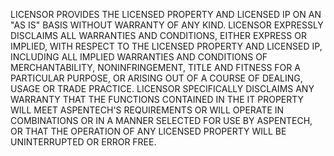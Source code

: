 LICENSOR PROVIDES THE LICENSED PROPERTY AND LICENSED IP ON AN "AS IS" BASIS WITHOUT WARRANTY OF ANY KIND. LICENSOR EXPRESSLY DISCLAIMS ALL WARRANTIES AND CONDITIONS, EITHER EXPRESS OR IMPLIED, WITH RESPECT TO THE LICENSED PROPERTY AND LICENSED IP, INCLUDING ALL IMPLIED WARRANTIES AND CONDITIONS OF MERCHANTABILITY, NONINFRINGEMENT, TITLE AND FITNESS FOR A PARTICULAR PURPOSE, OR ARISING OUT OF A COURSE OF DEALING, USAGE OR TRADE PRACTICE. LICENSOR SPECIFICALLY DISCLAIMS ANY WARRANTY THAT THE FUNCTIONS CONTAINED IN THE IT PROPERTY WILL MEET ASPENTECH'S REQUIREMENTS OR WILL OPERATE IN COMBINATIONS OR IN A MANNER SELECTED FOR USE BY ASPENTECH, OR THAT THE OPERATION OF ANY LICENSED PROPERTY WILL BE UNINTERRUPTED OR ERROR FREE.
